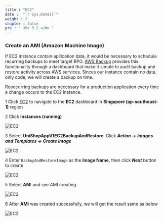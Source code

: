 ```yaml
---
title : "EC2"
date :  "`r Sys.Date()`" 
weight : 2 
chapter : false
pre : " <b> 3.2 </b> "
---
```


### Create an AMI (Amazon Machine Image)

If EC2 instance contain apllication data, it would be necessary to schedule recurring backups to meet target RPO. [AWS Backup](https://aws.amazon.com/vi/backup/) provides this functionality through a dashboard that make it simple to audit backup and restore activity across AWS services. Sinces our instance contain no data, only code, we will create a backup on time.

Reoccurring backups are necessary for a production application every time a change occurs to the EC2 instance.

1 Click [EC2](https://ap-southeast-1.console.aws.amazon.com/ec2/home?region=ap-southeast-1#Home:) to navigate to the **EC2** dashboard in **Singapore (ap-southeast-1)** region

2 Click **Instances (running)**

 ![EC2](/images/3.backupresources/5_EC2Dashboard.png?width=90pc)

3 Select **UniShopAppV1EC2BackupAndRestore**. Click ***Action* ->** ***Images and Templates* ->** ***Create image***

  ![EC2](/images/3.backupresources/6_AIMCreate.png?width=90pc)

4 Enter ```BackupAndRestoreImage``` as the **Image Name**, then click ***Next*** button to create

  ![EC2](/images/3.backupresources/7_AIMCreating.png?width=90pc)

5 Select **AMI** and see AMI creating

  ![EC2](/images/3.backupresources/8_AIMCreating_1.png?width=90pc)

6 After **AMI** was created successfully, we will get the result same as below

  ![EC2](/images/3.backupresources/9_AIMCreated.png?width=90pc)
